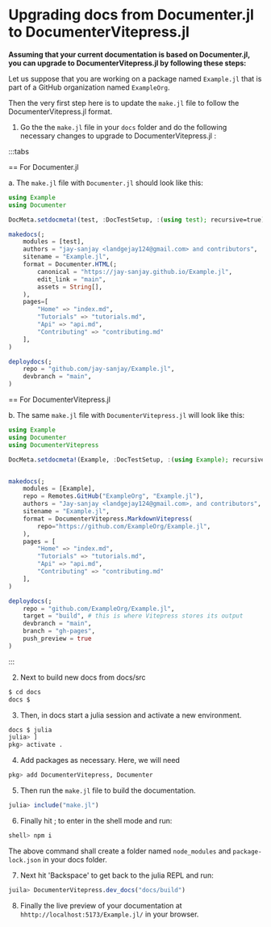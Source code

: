 # Upgrading docs from Documenter.jl to DocumenterVitepress.jl

 **Assuming that your current documentation is based on Documenter.jl, you can upgrade to DocumenterVitepress.jl by following these steps:**

Let us suppose that you are working on a package named `Example.jl` that is part of a GitHub organization named `ExampleOrg`.

Then the very first step here is to update the `make.jl` file to follow the DocumenterVitepress.jl format.

1. Go the the `make.jl` file in your `docs` folder and do the following necessary changes to upgrade to DocumenterVitepress.jl :

:::tabs

== For Documenter.jl

   a. The `make.jl` file with `Documenter.jl` should look like this:

```julia
using Example
using Documenter

DocMeta.setdocmeta!(test, :DocTestSetup, :(using test); recursive=true)

makedocs(;
    modules = [test],
    authors = "jay-sanjay <landgejay124@gmail.com> and contributors",
    sitename = "Example.jl",
    format = Documenter.HTML(;
        canonical = "https://jay-sanjay.github.io/Example.jl",
        edit_link = "main",
        assets = String[],
    ),
    pages=[
        "Home" => "index.md",
        "Tutorials" => "tutorials.md",
        "Api" => "api.md",
        "Contributing" => "contributing.md"
    ],
)

deploydocs(;
    repo = "github.com/jay-sanjay/Example.jl",
    devbranch = "main",
)

``` 

== For DocumenterVitepress.jl

  b. The same `make.jl` file with `DocumenterVitepress.jl` will look like this:

```julia
using Example
using Documenter
using DocumenterVitepress

DocMeta.setdocmeta!(Example, :DocTestSetup, :(using Example); recursive=true)


makedocs(;
    modules = [Example],
    repo = Remotes.GitHub("ExampleOrg", "Example.jl"),
    authors = "Jay-sanjay <landgejay124@gmail.com>, and contributors",
    sitename = "Example.jl",
    format = DocumenterVitepress.MarkdownVitepress(
        repo="https://github.com/ExampleOrg/Example.jl",
    ),
    pages = [
        "Home" => "index.md",
        "Tutorials" => "tutorials.md",
        "Api" => "api.md",
        "Contributing" => "contributing.md"
    ],
)

deploydocs(;
    repo = "github.com/ExampleOrg/Example.jl",
    target = "build", # this is where Vitepress stores its output
    devbranch = "main",
    branch = "gh-pages",
    push_preview = true
)

```

:::

2. Next to build new docs from docs/src 
```sh
$ cd docs
docs $
```
3. Then, in docs start a julia session and activate a new environment.
```sh
docs $ julia
julia> ]
pkg> activate .
```
4. Add packages as necessary. Here, we will need

```julia
pkg> add DocumenterVitepress, Documenter
```

5. Then run the `make.jl` file to build the documentation.

```julia
julia> include("make.jl")
```

6. Finally hit ;  to enter in the shell mode and run:

```sh
shell> npm i
```
The above command shall create a folder named `node_modules` and `package-lock.json` in your docs folder.

7. Next hit 'Backspace' to get back to the julia REPL and run:
```julia
juila> DocumenterVitepress.dev_docs("docs/build")
```
8. Finally the live preview of your documentation at `hhttp://localhost:5173/Example.jl/` in your browser.
